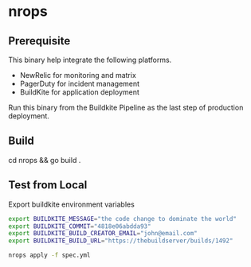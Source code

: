 # nrops

## Prerequisite

This binary help integrate the following platforms.

- NewRelic for monitoring and matrix
- PagerDuty for incident management
- BuildKite for application deployment

Run this binary from the Buildkite Pipeline as the last step of production deployment.

## Build

cd nrops && go build .

## Test from Local

Export buildkite environment variables

```bash
export BUILDKITE_MESSAGE="the code change to dominate the world"
export BUILDKITE_COMMIT="4818e06abdda93"
export BUILDKITE_BUILD_CREATOR_EMAIL="john@email.com"
export BUILDKITE_BUILD_URL="https://thebuildserver/builds/1492"

nrops apply -f spec.yml
```


